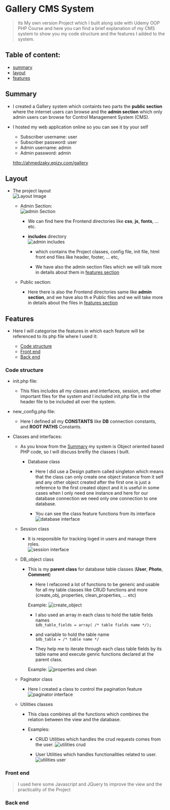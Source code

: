 # Gallery CMS System

> Its My own version Project which I built along side with Udemy OOP PHP Course and here you can find a brief explanation of my CMS system to show you my code structure and the features I added to the system. 

## Table of content:

 * [summary](#summary)
 * [layout](#layout)
 * [features](#features)


## Summary

* I created a Gallery system which containts two parts the __public section__ where the internet users can browse and the __admin section__ which only admin users can browse for Control Management System (CMS).

* I hosted my web application online so you can see it by your self

    - Subscriber username: user
    - Subscriber password: user
    - Admin username: admin
    - Admin password: admin

    http://ahmedzaky.epizy.com/gallery

## Layout

* The project layout   
![Layout Image](/images/project_layout.jpg)
  
  - Admin Section:  
  ![admin Section](\images\admin_section.jpg)  

    * We can find here the Frontend directories like __css__, __js__, __fonts__, ... etc.

    * __includes__ directory   
    ![admin includes](\images\admin_includes.jpg) 
    
        - which contains the Project classes, config file, init file, html front end files like header, footer, ... etc,

        - We have also the admin section files which we will talk more in details about them in [features section](#features)

  - Public section: 

    * Here there is also the Frontend directories same like __admin section__, and we have also th e Public files and we will take more in details about the files in [features section](#features)

## Features

* Here I will categorise the features in which each feature will be referenced to its php file where I used it:

    - [Code structure](#code-structure)
    - [Front end](#Front-end)
    - [Back end](#back-end)

### Code structure

* init.php file:

    - This files includes all my classes and interfaces, session, and other important files for the system and I included init.php file in the header file to be included all over the system.

* new_config.php file:
    
    - Here I defined all my __CONSTANTS__ like __DB__ connection constants, and __ROOT PATHS__ Constants. 

* Classes and interfaces:

    - As you know from the [Summary](#summary) my system is Object oriented based PHP code, so I will discuss breifly the classes I built.

      * Database class

        - Here I did use a Design pattern called singleton which means that the class can only create one object instance from it self and any other object created after the first one is just a reference to the first created object and it is useful in some cases when I only need one instance and here for our database connection we need only one connection to one database.

        - You can see the class feature functions from its interface  
        ![database interface](\images\database_interface.jpg)

    * Session class
        
        - It is responsible for tracking loged in users and manage there roles.  
            ![session interface](\images\session_interface.jpg)

    * DB_object class
        
        - This is my __parent class__ for database table classes (__User__, __Photo__, __Comment__) 

            * Here I refacored a lot of functions to be generic and usable for all my table classes like CRUD functions and more (create_obj, properties, clean_properties, ... etc)
            
            Example:
            ![create_object](\images\create_object.jpg)

            * I also used an array in each class to hold the table fields names   
            `$db_table_fields = array( /* table fields name */);`

            * and variable to hold the table name  
            `$db_table = /* table name */`

            * They help me to iterate through each class table fields by its table name and execute genric functions declared at the parent class.
            
            Example:
            ![properties and clean](\images\properties_clean.jpg)

            

    * Paginator class

        - Here I created a class to control the pagination feature
        ![paginator interface](\images\paginator_interface.jpg)

    * Utilities classes

        - This class combines all the functions which combines the relation between the view and the database.

        - Examples:  
            
            * CRUD Utilities which handles the crud requests comes from the user.
            ![utilities crud](\images\utilities_crud.jpg)

            * User Utilities which handles functionalities related to user.
            ![utilities user](\images\utilities_user.jpg)

### Front end

> I used here some Javascript and JQuery to improve the view and the practicality of the Project


### Back end






